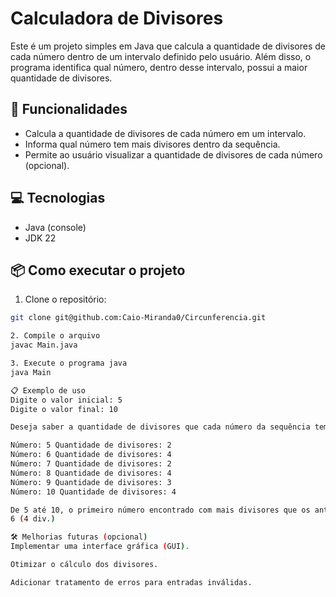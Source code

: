 # Calculadora de Divisores

Este é um projeto simples em Java que calcula a quantidade de divisores de cada número dentro de um intervalo definido pelo usuário. Além disso, o programa identifica qual número, dentro desse intervalo, possui a maior quantidade de divisores.

## 🚀 Funcionalidades

- Calcula a quantidade de divisores de cada número em um intervalo.
- Informa qual número tem mais divisores dentro da sequência.
- Permite ao usuário visualizar a quantidade de divisores de cada número (opcional).

## 💻 Tecnologias

- Java (console)
- JDK 22

## 📦 Como executar o projeto

1. Clone o repositório:

```bash
git clone git@github.com:Caio-Miranda0/Circunferencia.git

2. Compile o arquivo
javac Main.java

3. Execute o programa java
java Main

📋 Exemplo de uso
Digite o valor inicial: 5
Digite o valor final: 10

Deseja saber a quantidade de divisores que cada número da sequência tem? y/n y

Número: 5 Quantidade de divisores: 2
Número: 6 Quantidade de divisores: 4
Número: 7 Quantidade de divisores: 2
Número: 8 Quantidade de divisores: 4
Número: 9 Quantidade de divisores: 3
Número: 10 Quantidade de divisores: 4

De 5 até 10, o primeiro número encontrado com mais divisores que os anteriores foi:
6 (4 div.)

🛠️ Melhorias futuras (opcional)
Implementar uma interface gráfica (GUI).

Otimizar o cálculo dos divisores.

Adicionar tratamento de erros para entradas inválidas.

